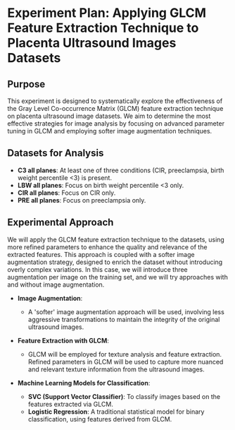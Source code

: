 # **Experiment Plan: Applying GLCM Feature Extraction Technique to Placenta Ultrasound Images Datasets**

## **Purpose**
This experiment is designed to systematically explore the effectiveness of the Gray Level Co-occurrence Matrix (GLCM) feature extraction technique on placenta ultrasound image datasets. We aim to determine the most effective strategies for image analysis by focusing on advanced parameter tuning in GLCM and employing softer image augmentation techniques.

## **Datasets for Analysis**
- **C3 all planes**: At least one of three conditions (CIR, preeclampsia, birth weight percentile <3) is present.
- **LBW all planes**: Focus on birth weight percentile <3 only.
- **CIR all planes**: Focus on CIR only.
- **PRE all planes**: Focus on preeclampsia only.

## **Experimental Approach**
We will apply the GLCM feature extraction technique to the datasets, using more refined parameters to enhance the quality and relevance of the extracted features. This approach is coupled with a softer image augmentation strategy, designed to enrich the dataset without introducing overly complex variations. In this case, we will introduce three augmentation per image on the training set, and we will try approaches with and without image augmentation.

- **Image Augmentation**:
  - A 'softer' image augmentation approach will be used, involving less aggressive transformations to maintain the integrity of the original ultrasound images.

- **Feature Extraction with GLCM**:
  - GLCM will be employed for texture analysis and feature extraction. Refined parameters in GLCM will be used to capture more nuanced and relevant texture information from the ultrasound images.

- **Machine Learning Models for Classification**:
  - **SVC (Support Vector Classifier)**: To classify images based on the features extracted via GLCM.
  - **Logistic Regression**: A traditional statistical model for binary classification, using features derived from GLCM.
